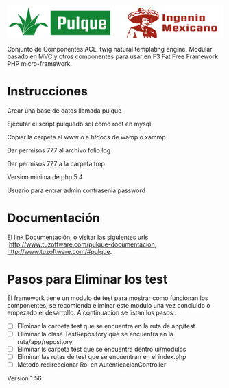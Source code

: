 [![Pulque](ui/img/maguey.png)](http://www.tuzoftware.com/)

Conjunto de Componentes ACL, twig natural templating engine, Modular basado en MVC y otros componentes para usar 
en F3 Fat Free Framework PHP micro-framework.

# Instrucciones

Crear una base de datos llamada pulque

Ejecutar el script pulquedb.sql como root en mysql

Copiar la carpeta al www o a htdocs de wamp o xammp

Dar permisos 777 al archivo folio.log 

Dar permisos 777 a la carpeta tmp

Version minima de php 5.4

Usuario para entrar admin contrasenia password

# Documentaci&oacute;n

El link
<a href="http://www.tuzoftware.com/pulque-documentacion">Documentaci&oacute;n</a>,
o visitar las siguientes urls ,http://www.tuzoftware.com/pulque-documentacion, 
http://www.tuzoftware.com/#pulque.

# Pasos para Eliminar los test

El framework tiene un modulo de test para mostrar como funcionan los componentes,
se recomienda eliminar este modulo una vez concluido o empezado el desarrollo.
A continuación se listan los pasos :

- [ ] Eliminar la carpeta test que se encuentra en la ruta de app/test
- [ ] Eliminar la clase TestRepository que se encuentra en la ruta/app/repository
- [ ] Eliminar ls carpeta test que se encuentra dentro ui/modulos
- [ ] Eliminar las rutas de test que se encuentran en el index.php
- [ ] Método redireccionar Rol en AutenticacionController

Version 1.56